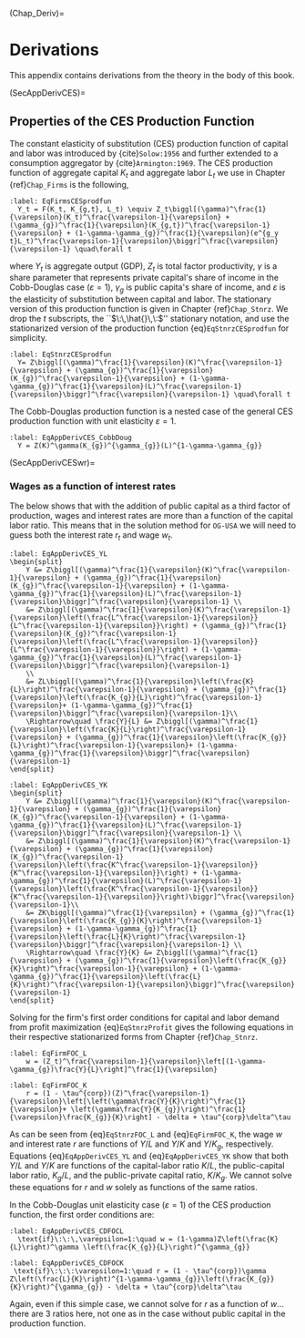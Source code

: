 (Chap_Deriv)=
# Derivations


This appendix contains derivations from the theory in the body of this book.

(SecAppDerivCES)=
## Properties of the CES Production Function

  The constant elasticity of substitution (CES) production function of capital and labor was introduced by {cite}`Solow:1956` and further extended to a consumption aggregator by {cite}`Armington:1969`. The CES production function of aggregate capital $K_t$ and aggregate labor $L_t$ we use in Chapter {ref}`Chap_Firms` is the following,

  ```{math}
  :label: EqFirmsCESprodfun
    Y_t = F(K_t, K_{g,t}, L_t) \equiv Z_t\biggl[(\gamma)^\frac{1}{\varepsilon}(K_t)^\frac{\varepsilon-1}{\varepsilon} + (\gamma_{g})^\frac{1}{\varepsilon}(K_{g,t})^\frac{\varepsilon-1}{\varepsilon} + (1-\gamma-\gamma_{g})^\frac{1}{\varepsilon}(e^{g_y t}L_t)^\frac{\varepsilon-1}{\varepsilon}\biggr]^\frac{\varepsilon}{\varepsilon-1} \quad\forall t
  ```

  where $Y_t$ is aggregate output (GDP), $Z_t$ is total factor productivity, $\gamma$ is a share parameter that represents private capital's share of income in the Cobb-Douglas case ($\varepsilon=1$), $\gamma_{g}$ is public capita's share of income, and $\varepsilon$ is the elasticity of substitution between capital and labor. The stationary version of this production function is given in Chapter {ref}`Chap_Stnrz`. We drop the $t$ subscripts, the ``$\:\,\hat{}\,\:$'' stationary notation, and use the stationarized version of the production function {eq}`EqStnrzCESprodfun` for simplicity.

  ```{math}
  :label: EqStnrzCESprodfun
    Y= Z\biggl[(\gamma)^\frac{1}{\varepsilon}(K)^\frac{\varepsilon-1}{\varepsilon} + (\gamma_{g})^\frac{1}{\varepsilon}(K_{g})^\frac{\varepsilon-1}{\varepsilon} + (1-\gamma-\gamma_{g})^\frac{1}{\varepsilon}(L)^\frac{\varepsilon-1}{\varepsilon}\biggr]^\frac{\varepsilon}{\varepsilon-1} \quad\forall t
  ````

  The Cobb-Douglas production function is a nested case of the general CES production function with unit elasticity $\varepsilon=1$.
  ```{math}
  :label: EqAppDerivCES_CobbDoug
    Y = Z(K)^\gamma(K_{g})^{\gamma_{g}}(L)^{1-\gamma-\gamma_{g}}
  ```

(SecAppDerivCESwr)=
### Wages as a function of interest rates

The below shows that with the addition of public capital as a third factor of production, wages and interest rates are more than a function of the capital labor ratio.  This means that in the solution method for `OG-USA` we will need to guess both the interest rate $r_t$ and wage $w_t$.

```{math}
:label: EqAppDerivCES_YL
\begin{split}
    Y &= Z\biggl[(\gamma)^\frac{1}{\varepsilon}(K)^\frac{\varepsilon-1}{\varepsilon} + (\gamma_{g})^\frac{1}{\varepsilon}(K_{g})^\frac{\varepsilon-1}{\varepsilon} + (1-\gamma-\gamma_{g})^\frac{1}{\varepsilon}(L)^\frac{\varepsilon-1}{\varepsilon}\biggr]^\frac{\varepsilon}{\varepsilon-1} \\
    &= Z\biggl[(\gamma)^\frac{1}{\varepsilon}(K)^\frac{\varepsilon-1}{\varepsilon}\left(\frac{L^\frac{\varepsilon-1}{\varepsilon}}{L^\frac{\varepsilon-1}{\varepsilon}}\right) + (\gamma_{g})^\frac{1}{\varepsilon}(K_{g})^\frac{\varepsilon-1}{\varepsilon}\left(\frac{L^\frac{\varepsilon-1}{\varepsilon}}{L^\frac{\varepsilon-1}{\varepsilon}}\right) + (1-\gamma-\gamma_{g})^\frac{1}{\varepsilon}(L)^\frac{\varepsilon-1}{\varepsilon}\biggr]^\frac{\varepsilon}{\varepsilon-1}
    \\
    &= ZL\biggl[(\gamma)^\frac{1}{\varepsilon}\left(\frac{K}{L}\right)^\frac{\varepsilon-1}{\varepsilon} + (\gamma_{g})^\frac{1}{\varepsilon}\left(\frac{K_{g}}{L}\right)^\frac{\varepsilon-1}{\varepsilon}+ (1-\gamma-\gamma_{g})^\frac{1}{\varepsilon}\biggr]^\frac{\varepsilon}{\varepsilon-1}\\
    \Rightarrow\quad \frac{Y}{L} &= Z\biggl[(\gamma)^\frac{1}{\varepsilon}\left(\frac{K}{L}\right)^\frac{\varepsilon-1}{\varepsilon} + (\gamma_{g})^\frac{1}{\varepsilon}\left(\frac{K_{g}}{L}\right)^\frac{\varepsilon-1}{\varepsilon}+ (1-\gamma-\gamma_{g})^\frac{1}{\varepsilon}\biggr]^\frac{\varepsilon}{\varepsilon-1}
\end{split}
```


```{math}
:label: EqAppDerivCES_YK
\begin{split}
    Y &= Z\biggl[(\gamma)^\frac{1}{\varepsilon}(K)^\frac{\varepsilon-1}{\varepsilon} + (\gamma_{g})^\frac{1}{\varepsilon}(K_{g})^\frac{\varepsilon-1}{\varepsilon} + (1-\gamma-\gamma_{g})^\frac{1}{\varepsilon}(L)^\frac{\varepsilon-1}{\varepsilon}\biggr]^\frac{\varepsilon}{\varepsilon-1} \\
    &= Z\biggl[(\gamma)^\frac{1}{\varepsilon}(K)^\frac{\varepsilon-1}{\varepsilon} + (\gamma_{g})^\frac{1}{\varepsilon}(K_{g})^\frac{\varepsilon-1}{\varepsilon}\left(\frac{K^\frac{\varepsilon-1}{\varepsilon}}{K^\frac{\varepsilon-1}{\varepsilon}}\right) + (1-\gamma-\gamma_{g})^\frac{1}{\varepsilon}(L)^\frac{\varepsilon-1}{\varepsilon}\left(\frac{K^\frac{\varepsilon-1}{\varepsilon}}{K^\frac{\varepsilon-1}{\varepsilon}}\right)\biggr]^\frac{\varepsilon}{\varepsilon-1}\\
    &= ZK\biggl[(\gamma)^\frac{1}{\varepsilon} + (\gamma_{g})^\frac{1}{\varepsilon}\left(\frac{K_{g}}{K}\right)^\frac{\varepsilon-1}{\varepsilon} + (1-\gamma-\gamma_{g})^\frac{1}{\varepsilon}\left(\frac{L}{K}\right)^\frac{\varepsilon-1}{\varepsilon}\biggr]^\frac{\varepsilon}{\varepsilon-1} \\
    \Rightarrow\quad \frac{Y}{K} &= Z\biggl[(\gamma)^\frac{1}{\varepsilon} + (\gamma_{g})^\frac{1}{\varepsilon}\left(\frac{K_{g}}{K}\right)^\frac{\varepsilon-1}{\varepsilon} + (1-\gamma-\gamma_{g})^\frac{1}{\varepsilon}\left(\frac{L}{K}\right)^\frac{\varepsilon-1}{\varepsilon}\biggr]^\frac{\varepsilon}{\varepsilon-1}
\end{split}
```

Solving for the firm's first order conditions for capital and labor demand from profit maximization {eq}`EqStnrzProfit` gives the following equations in their respective stationarized forms from Chapter {ref}`Chap_Stnrz`.

```{math}
:label: EqFirmFOC_L
    w = (Z_t)^\frac{\varepsilon-1}{\varepsilon}\left[(1-\gamma-\gamma_{g})\frac{Y}{L}\right]^\frac{1}{\varepsilon}
```

```{math}
:label: EqFirmFOC_K
    r = (1 - \tau^{corp})(Z)^\frac{\varepsilon-1}{\varepsilon}\left[\left(\gamma\frac{Y}{K}\right)^\frac{1}{\varepsilon}+ \left(\gamma\frac{Y}{K_{g}}\right)^\frac{1}{\varepsilon}\frac{K_{g}}{K}\right] - \delta + \tau^{corp}\delta^\tau
```

As can be seen from {eq}`EqStnrzFOC_L` and {eq}`EqFirmFOC_K`, the wage $w$ and interest rate $r$ are functions of $Y/L$ and $Y/K$ and $Y/K_{g}$, respectively. Equations {eq}`EqAppDerivCES_YL` and {eq}`EqAppDerivCES_YK` show that both $Y/L$ and $Y/K$ are functions of the capital-labor ratio $K/L$, the public-capital labor ratio, $K_{g}/L$, and the public-private capital ratio, $K/K_{g}$. We cannot solve these equations for $r$ and $w$ solely as functions of the same ratios.


In the Cobb-Douglas unit elasticity case ($\varepsilon=1$) of the CES production function, the first order conditions are:
```{math}
:label: EqAppDerivCES_CDFOCL
  \text{if}\:\:\,\varepsilon=1:\quad w = (1-\gamma)Z\left(\frac{K}{L}\right)^\gamma \left(\frac{K_{g}}{L}\right)^{\gamma_{g}}
```
```{math}
:label: EqAppDerivCES_CDFOCK
 \text{if}\:\:\:\varepsilon=1:\quad r = (1 - \tau^{corp})\gamma Z\left(\frac{L}{K}\right)^{1-\gamma-\gamma_{g}}\left(\frac{K_{g}}{K}\right)^{\gamma_{g}} - \delta + \tau^{corp}\delta^\tau
```

Again, even if this simple case, we cannot solve for $r$ as a function of $w$... there are 3 ratios here, not one as in the case without public capital in the production function.
